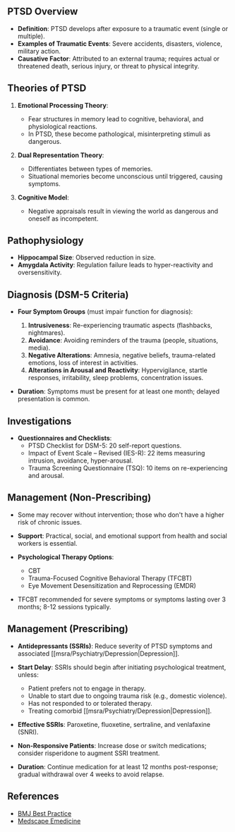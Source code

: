 ## PTSD Overview

- **Definition**: PTSD develops after exposure to a traumatic event (single or multiple).
- **Examples of Traumatic Events**: Severe accidents, disasters, violence, military action.
- **Causative Factor**: Attributed to an external trauma; requires actual or threatened death, serious injury, or threat to physical integrity.

## Theories of PTSD

1. **Emotional Processing Theory**:
   - Fear structures in memory lead to cognitive, behavioral, and physiological reactions.
   - In PTSD, these become pathological, misinterpreting stimuli as dangerous.
  
2. **Dual Representation Theory**:
   - Differentiates between types of memories.
   - Situational memories become unconscious until triggered, causing symptoms.
  
3. **Cognitive Model**:
   - Negative appraisals result in viewing the world as dangerous and oneself as incompetent.

## Pathophysiology

- **Hippocampal Size**: Observed reduction in size.
- **Amygdala Activity**: Regulation failure leads to hyper-reactivity and oversensitivity.

## Diagnosis (DSM-5 Criteria)

- **Four Symptom Groups** (must impair function for diagnosis):
  1. **Intrusiveness**: Re-experiencing traumatic aspects (flashbacks, nightmares).
  2. **Avoidance**: Avoiding reminders of the trauma (people, situations, media).
  3. **Negative Alterations**: Amnesia, negative beliefs, trauma-related emotions, loss of interest in activities.
  4. **Alterations in Arousal and Reactivity**: Hypervigilance, startle responses, irritability, sleep problems, concentration issues.

- **Duration**: Symptoms must be present for at least one month; delayed presentation is common.

## Investigations

- **Questionnaires and Checklists**:
  - PTSD Checklist for DSM-5: 20 self-report questions.
  - Impact of Event Scale – Revised (IES-R): 22 items measuring intrusion, avoidance, hyper-arousal.
  - Trauma Screening Questionnaire (TSQ): 10 items on re-experiencing and arousal.

## Management (Non-Prescribing)

- Some may recover without intervention; those who don't have a higher risk of chronic issues.
- **Support**: Practical, social, and emotional support from health and social workers is essential.
- **Psychological Therapy Options**:
  - CBT
  - Trauma-Focused Cognitive Behavioral Therapy (TFCBT)
  - Eye Movement Desensitization and Reprocessing (EMDR)

- TFCBT recommended for severe symptoms or symptoms lasting over 3 months; 8-12 sessions typically.

## Management (Prescribing)

- **Antidepressants (SSRIs)**: Reduce severity of PTSD symptoms and associated [[msra/Psychiatry/Depression|Depression]].
- **Start Delay**: SSRIs should begin after initiating psychological treatment, unless:
  - Patient prefers not to engage in therapy.
  - Unable to start due to ongoing trauma risk (e.g., domestic violence).
  - Has not responded to or tolerated therapy.
  - Treating comorbid [[msra/Psychiatry/Depression|Depression]].

- **Effective SSRIs**: Paroxetine, fluoxetine, sertraline, and venlafaxine (SNRI).
- **Non-Responsive Patients**: Increase dose or switch medications; consider risperidone to augment SSRI treatment.
- **Duration**: Continue medication for at least 12 months post-response; gradual withdrawal over 4 weeks to avoid relapse. 

## References

- [BMJ Best Practice](https://bestpractice.bmj.com/topics/en-gb/430?q=Post-traumatic%20stress%20disorder&c=suggested)
- [Medscape Emedicine](https://emedicine.medscape.com/article/288154-workup#c1)